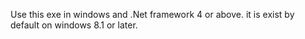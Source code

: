 Use this exe in windows and .Net framework 4 or above. it is exist by default on windows 8.1 or later.
